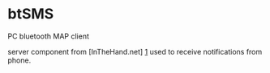 btSMS
=====

PC bluetooth MAP client


server component from [InTheHand.net] [1] used to receive notifications from phone.

  [1]: http://inthehand.com/files/folders/objectexchange/entry4387.aspx "InTheHand.net"